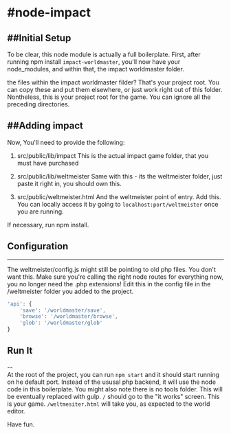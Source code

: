 #node-impact
===========

##Initial Setup
-----------

To be clear, this node module is actually a full boilerplate.
First, after running npm install `impact-worldmaster`, you'll now have your node_modules, and within that, the impact worldmaster folder. 

the files within the impact worldmaster filder? That's your project root. 
You can copy these and put them elsewhere, or just work right out of this folder. Nontheless, this is your project root for the game. You can ignore all the preceding directories.


##Adding impact
---
Now, You'll need to provide the following:


1. src/public/lib/impact
	This is the actual impact game folder, that you must have purchased 

2. src/public/lib/weltmeister
	Same with this - its the weltmeister folder, just paste it right in, you should own this.

3. src/public/weltmeister.html
	And the weltmeister point of entry. Add this. You can locally access it by going to `localhost:port/weltmeister` once you are running.

If necessary, run npm install.	

## Configuration
---
The weltmeister/config.js might still be pointing to old php files. You don't want this.
Make sure you're calling the right node routes for everything now, you no longer need the .php extensions!
Edit this in the config file in the /weltmeister folder you added to the project.

```js
'api': {
	'save': '/worldmaster/save',
	'browse': '/worldmaster/browse',
	'glob': '/worldmaster/glob'
}
```	

## Run It
--	
At the root of the project, you can run ```npm start``` and it should start running on he default port.
Instead of the ususal php backend, it will use the node code in this boilerplate.
You might also note there is no tools folder. This will be eventually replaced with gulp.
`/` should go to the "it works" screen. This is your game.
`/weltmesiter.html` will take you, as expected to the world editor. 

Have fun.











